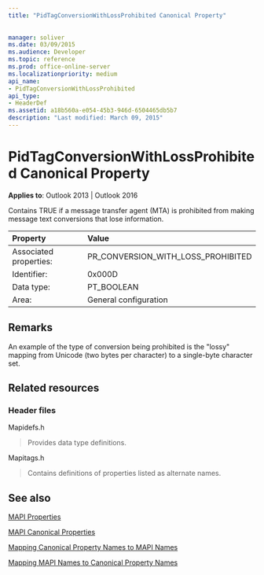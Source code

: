 ```yaml
---
title: "PidTagConversionWithLossProhibited Canonical Property"
 
 
manager: soliver
ms.date: 03/09/2015
ms.audience: Developer
ms.topic: reference
ms.prod: office-online-server
ms.localizationpriority: medium
api_name:
- PidTagConversionWithLossProhibited
api_type:
- HeaderDef
ms.assetid: a18b560a-e054-45b3-946d-6504465db5b7
description: "Last modified: March 09, 2015"
---
```


# PidTagConversionWithLossProhibited Canonical Property

  
  
**Applies to**: Outlook 2013 | Outlook 2016 
  
Contains TRUE if a message transfer agent (MTA) is prohibited from making message text conversions that lose information. 
  
|Property|Value|
|:-----|:-----|
|Associated properties:  <br/> |PR_CONVERSION_WITH_LOSS_PROHIBITED  <br/> |
|Identifier:  <br/> |0x000D  <br/> |
|Data type:  <br/> |PT_BOOLEAN  <br/> |
|Area:  <br/> |General configuration  <br/> |
   
## Remarks

An example of the type of conversion being prohibited is the "lossy" mapping from Unicode (two bytes per character) to a single-byte character set. 
  
## Related resources

### Header files

Mapidefs.h
  
> Provides data type definitions.
    
Mapitags.h
  
> Contains definitions of properties listed as alternate names.
    
## See also



[MAPI Properties](mapi-properties.md)
  
[MAPI Canonical Properties](mapi-canonical-properties.md)
  
[Mapping Canonical Property Names to MAPI Names](mapping-canonical-property-names-to-mapi-names.md)
  
[Mapping MAPI Names to Canonical Property Names](mapping-mapi-names-to-canonical-property-names.md)

